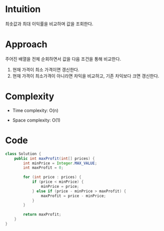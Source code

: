 # Intuition

최솟값과 최대 이익률을 비교하며 값을 조회한다.

# Approach

주어진 배열을 전체 순회하면서 값을 다음 조건을 통해 비교한다.

1. 현재 가격이 최소 가격이면 갱신한다.
2. 현재 가격이 최소가격이 아니라면 차익을 비교하고, 기존 차익보다 크면 갱신한다.

# Complexity
- Time complexity: O(n)

- Space complexity: O(1)

# Code
```java
class Solution {
    public int maxProfit(int[] prices) {
        int minPrice = Integer.MAX_VALUE;
        int maxProfit = 0;
        
        for (int price : prices) {
            if (price < minPrice) {
                minPrice = price;
            } else if (price - minPrice > maxProfit) {
                maxProfit = price - minPrice;
            }
        }
        
        return maxProfit;
    }
}
```
